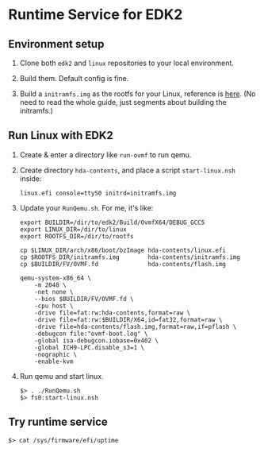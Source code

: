 # Runtime Service for EDK2

## Environment setup

1. Clone both `edk2` and `linux` repositories to your local environment.

2. Build them. Default config is fine.

3. Build a `initramfs.img` as the rootfs for your Linux, reference is [here](https://gist.github.com/chrisdone/02e165a0004be33734ac2334f215380e). (No need to read the whole guide, just segments about building the initramfs.)

## Run Linux with EDK2

1. Create & enter a directory like `run-ovmf` to run qemu.

2. Create directory `hda-contents`, and place a script `start-linux.nsh` inside:

    ```shell
    linux.efi console=ttyS0 initrd=initramfs.img
    ```

3. Update your `RunQemu.sh`. For me, it's like:
    
    ```shell
    export BUILDIR=/dir/to/edk2/Build/OvmfX64/DEBUG_GCC5
    export LINUX_DIR=/dir/to/linux
    export ROOTFS_DIR=/dir/to/rootfs
    
    cp $LINUX_DIR/arch/x86/boot/bzImage hda-contents/linux.efi
    cp $ROOTFS_DIR/initramfs.img        hda-contents/initramfs.img
    cp $BUILDIR/FV/OVMF.fd              hda-contents/flash.img
    
    qemu-system-x86_64 \
        -m 2048 \
        -net none \
        --bios $BUILDIR/FV/OVMF.fd \
        -cpu host \
        -drive file=fat:rw:hda-contents,format=raw \
        -drive file=fat:rw:$BUILDIR/X64,id=fat32,format=raw \
        -drive file=hda-contents/flash.img,format=raw,if=pflash \
        -debugcon file:"ovmf-boot.log" \
        -global isa-debugcon.iobase=0x402 \
        -global ICH9-LPC.disable_s3=1 \
        -nographic \
        -enable-kvm
    ```

4. Run qemu and start linux.

    ```shell
    $> . ./RunQemu.sh
    $> fs0:start-linux.nsh
    ```

## Try runtime service

```shell
$> cat /sys/firmware/efi/uptime
```
